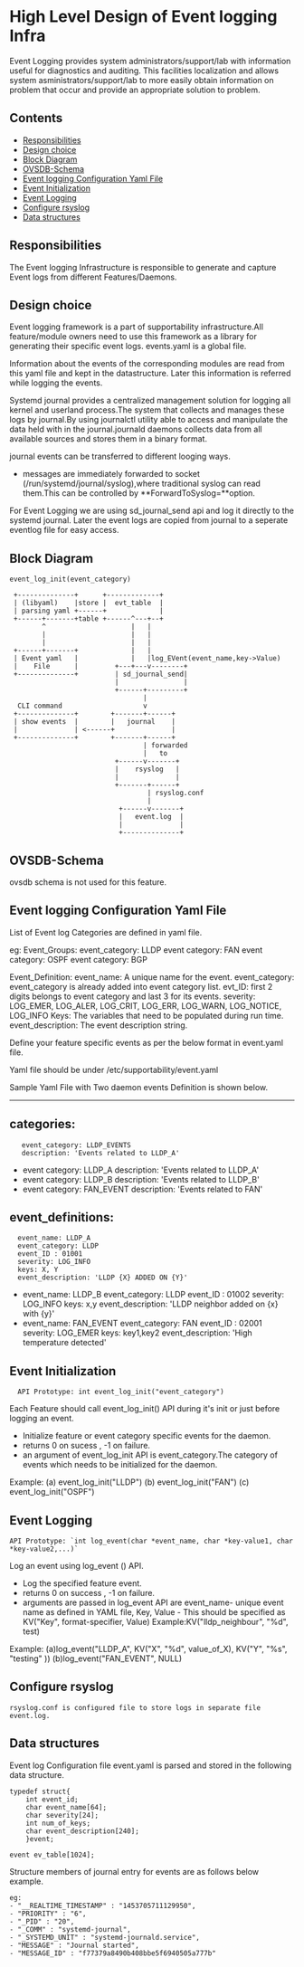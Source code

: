 # High Level Design of Event logging Infra

Event Logging provides system administrators/support/lab with information useful for diagnostics and auditing. This facilities localization and allows system asministrators/support/lab to more easily obtain information on problem that occur and provide an appropriate solution to problem.

## Contents
- [Responsibilities](#responsibilities)
- [Design choice](#design-choice)
- [Block Diagram](#block-diagram)
- [OVSDB-Schema](#ovsdb-schema)
- [Event logging Configuration Yaml File](#event-logging-configuration-yaml-file)
- [Event Initialization](#event-initialization)
- [Event Logging](#event-logging)
- [Configure rsyslog](#configure-rsyslog)
- [Data structures](#data-structures)


## Responsibilities
The Event logging Infrastructure is responsible to generate and capture Event logs from different Features/Daemons.

## Design choice

Event logging framework is a part of supportability infrastructure.All feature/module owners need to use this framework as a library for generating their specific event logs.
events.yaml is a global file.

Information about the events of the corresponding modules are read from this yaml file and kept in the datastructure.  Later this information is referred while logging the events.

Systemd journal provides a centralized management solution for logging all kernel and userland process.The system that collects and manages these logs by journal.By using journalctl utility able to access and manipulate the data held with in the journal.journald daemons collects data from all available sources and stores them in a binary format.

journal events can be transferred to different looging ways.
- messages are immediately forwarded to socket (/run/systemd/journal/syslog),where traditional syslog can read them.This can be controlled by **ForwardToSyslog=**option.

For Event Logging we are using sd_journal_send api and log it directly to the systemd journal.  Later the event logs are copied from journal to a seperate eventlog file for easy access.

## Block Diagram

```ditaa
event_log_init(event_category)

 +--------------+      +-------------+
 | (libyaml)    |store |  evt_table  |
 | parsing yaml +------+             |
 +------+-------+table +------^---+--+
        ^                     |   |
        |                     |   |
        |                     |   |
 +------+-------+             |   |
 | Event yaml   |             |   |log_EVent(event_name,key->Value)
 |    File      |         +---+---v--------+
 +--------------+         | sd_journal_send|
                          |                |
                          +------+---------+
                                 |
  CLI command                    v
 +--------------+        +-------+------+
 | show events  |        |   journal    |
 |              | <------+              |
 +--------------+        +-------+------+
                                 | forwarded
                                 |   to
                          +------v-------+
                          |    rsyslog   |
                          |              |
                          +-------+------+
                                  | rsyslog.conf
                                  |
                           +------v-------+
                           |   event.log  |
                           |              |
                           +--------------+

```

## OVSDB-Schema
ovsdb schema is not used for this feature.


## Event logging Configuration Yaml File

List of Event log Categories are defined in yaml file.

eg: Event_Groups:
	event_category: LLDP
	event category: FAN
	event category: OSPF
	event category: BGP

Event_Definition:
event_name: A unique name for the event.
event_category: event_category is already added into event category list.
evt_ID: first 2 digits belongs to event category and last 3 for its events.
severity: LOG_EMER, LOG_ALER, LOG_CRIT, LOG_ERR, LOG_WARN, LOG_NOTICE, LOG_INFO
Keys: The variables that need to be populated during run time.
event_description: The event description string.

Define your feature specific events as per the below format in event.yaml file.

Yaml file should be under /etc/supportability/event.yaml

Sample Yaml File with Two daemon events Definition is shown below.

---

   categories:
   -
       event_category: LLDP_EVENTS
       description: 'Events related to LLDP_A'
   -
       event category: LLDP_A
       description: 'Events related to LLDP_A'
   -
      event category: LLDP_B
      description: 'Events related to LLDP_B'
   -
      event category: FAN_EVENT
      description: 'Events related to FAN'

event_definitions:
   -
      event_name: LLDP_A
      event_category: LLDP
      event_ID : 01001
      severity: LOG_INFO
      keys: X, Y
      event_description: 'LLDP {X} ADDED ON {Y}'
   -
      event_name: LLDP_B
      event_category: LLDP
      event_ID : 01002
      severity: LOG_INFO
      keys: x,y
      event_description: 'LLDP neighbor added on {x} with {y}'
   -
      event_name: FAN_EVENT
      event_category: FAN
      event_ID : 02001
      severity: LOG_EMER
      keys: key1,key2
      event_description: 'High temperature detected'

## Event Initialization
      API Prototype: int event_log_init("event_category")

Each Feature should call event_log_init() API during it's init or just before logging an event.
- Initialize feature or event category specific events for the daemon.
- returns 0 on sucess , -1 on failure.
- an argument of event_log_init API is event_category.The category of events which needs to be initialized for the daemon.

Example:
	(a) event_log_init("LLDP")
	(b) event_log_init("FAN")
	(c) event_log_init("OSPF")


## Event Logging
	API Prototype: `int log_event(char *event_name, char *key-value1, char *key-value2,...)`

Log an event using log_event () API.
-	Log the specified feature event.
-	returns 0 on success , -1 on failure.
-	arguments are passed in log_event API are event_name- unique event name as defined in YAML file,
   Key, Value - This should be specified as KV("Key", format-specifier, Value)
   Example:KV("lldp_neighbour", "%d", test)

Example:
	(a)log_event("LLDP_A", KV("X", "%d", value_of_X), KV("Y", "%s", "testing" ))
	(b)log_event("FAN_EVENT", NULL)

## Configure rsyslog

    rsyslog.conf is configured file to store logs in separate file event.log.


## Data structures

Event log Configuration file event.yaml is parsed and stored in the following data structure.
```
typedef struct{
    int event_id;
    char event_name[64];
    char severity[24];
    int num_of_keys;
    char event_description[240];
    }event;

event ev_table[1024];
```

Structure members of journal entry for events are as follows below example.

```
eg:
- "__REALTIME_TIMESTAMP" : "1453705711129950",
- "PRIORITY" : "6",
- "_PID" : "20",
- "_COMM" : "systemd-journal",
- "_SYSTEMD_UNIT" : "systemd-journald.service",
- "MESSAGE" : "Journal started",
- "MESSAGE_ID" : "f77379a8490b408bbe5f6940505a777b"
```
